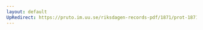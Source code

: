 ```yaml
---
layout: default
UpRedirect: https://pruto.im.uu.se/riksdagen-records-pdf/1871/prot-1871-urtima-fk--912/prot-1871-urtima-fk--912_003.pdf
---
```

